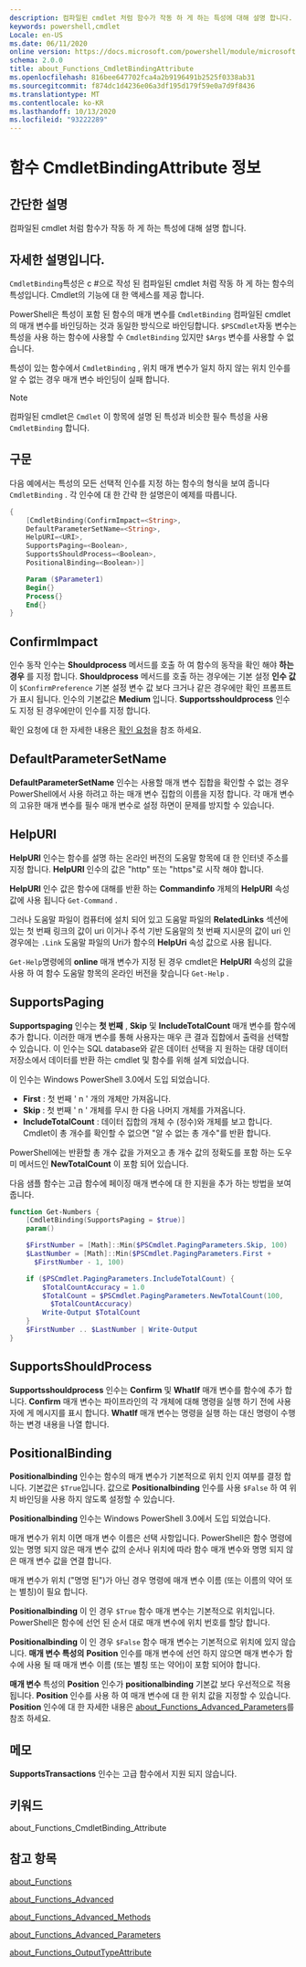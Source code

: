 ```yaml
---
description: 컴파일된 cmdlet 처럼 함수가 작동 하 게 하는 특성에 대해 설명 합니다.
keywords: powershell,cmdlet
Locale: en-US
ms.date: 06/11/2020
online version: https://docs.microsoft.com/powershell/module/microsoft.powershell.core/about/about_functions_cmdletbindingattribute?view=powershell-7&WT.mc_id=ps-gethelp
schema: 2.0.0
title: about_Functions_CmdletBindingAttribute
ms.openlocfilehash: 816bee647702fca4a2b9196491b2525f0338ab31
ms.sourcegitcommit: f874dc1d4236e06a3df195d179f59e0a7d9f8436
ms.translationtype: MT
ms.contentlocale: ko-KR
ms.lasthandoff: 10/13/2020
ms.locfileid: "93222289"
---
```

# <a name="about-functions-cmdletbindingattribute"></a>함수 CmdletBindingAttribute 정보

## <a name="short-description"></a>간단한 설명
컴파일된 cmdlet 처럼 함수가 작동 하 게 하는 특성에 대해 설명 합니다.

## <a name="long-description"></a>자세한 설명입니다.

`CmdletBinding`특성은 c #으로 작성 된 컴파일된 cmdlet 처럼 작동 하 게 하는 함수의 특성입니다. Cmdlet의 기능에 대 한 액세스를 제공 합니다.

PowerShell은 특성이 포함 된 함수의 매개 변수를 `CmdletBinding` 컴파일된 cmdlet의 매개 변수를 바인딩하는 것과 동일한 방식으로 바인딩합니다. `$PSCmdlet`자동 변수는 특성을 사용 하는 함수에 사용할 수 `CmdletBinding` 있지만 `$Args` 변수를 사용할 수 없습니다.

특성이 있는 함수에서 `CmdletBinding` , 위치 매개 변수가 일치 하지 않는 위치 인수를 알 수 없는 경우 매개 변수 바인딩이 실패 합니다.

> [!NOTE]
> 컴파일된 cmdlet은 `Cmdlet` 이 항목에 설명 된 특성과 비슷한 필수 특성을 사용 `CmdletBinding` 합니다.

## <a name="syntax"></a>구문

다음 예에서는 특성의 모든 선택적 인수를 지정 하는 함수의 형식을 보여 줍니다 `CmdletBinding` . 각 인수에 대 한 간략 한 설명은이 예제를 따릅니다.

```powershell
{
    [CmdletBinding(ConfirmImpact=<String>,
    DefaultParameterSetName=<String>,
    HelpURI=<URI>,
    SupportsPaging=<Boolean>,
    SupportsShouldProcess=<Boolean>,
    PositionalBinding=<Boolean>)]

    Param ($Parameter1)
    Begin{}
    Process{}
    End{}
}
```

## <a name="confirmimpact"></a>ConfirmImpact

인수 동작 인수는 **Shouldprocess** 메서드를 호출 하 여 함수의 동작을 확인 해야 **하는 경우** 를 지정 합니다. **Shouldprocess** 메서드를 호출 하는 경우에는 기본 설정 **인수 값** 이 `$ConfirmPreference` 기본 설정 변수 값 보다 크거나 같은 경우에만 확인 프롬프트가 표시 됩니다. 인수의 기본값은 **Medium** 입니다. **Supportsshouldprocess** 인수도 지정 된 경우에만이 인수를 지정 합니다.

확인 요청에 대 한 자세한 내용은 [확인 요청](/powershell/scripting/developer/cmdlet/requesting-confirmation)을 참조 하세요.

## <a name="defaultparametersetname"></a>DefaultParameterSetName

**DefaultParameterSetName** 인수는 사용할 매개 변수 집합을 확인할 수 없는 경우 PowerShell에서 사용 하려고 하는 매개 변수 집합의 이름을 지정 합니다. 각 매개 변수의 고유한 매개 변수를 필수 매개 변수로 설정 하면이 문제를 방지할 수 있습니다.

## <a name="helpuri"></a>HelpURI

**HelpURI** 인수는 함수를 설명 하는 온라인 버전의 도움말 항목에 대 한 인터넷 주소를 지정 합니다. **HelpURI** 인수의 값은 "http" 또는 "https"로 시작 해야 합니다.

**HelpURI** 인수 값은 함수에 대해를 반환 하는 **Commandinfo** 개체의 **HelpURI** 속성 값에 사용 됩니다 `Get-Command` .

그러나 도움말 파일이 컴퓨터에 설치 되어 있고 도움말 파일의 **RelatedLinks** 섹션에 있는 첫 번째 링크의 값이 uri 이거나 주석 기반 도움말의 첫 번째 지시문의 값이 uri 인 경우에는 `.Link` 도움말 파일의 Uri가 함수의 **HelpUri** 속성 값으로 사용 됩니다.

`Get-Help`명령에의 **online** 매개 변수가 지정 된 경우 cmdlet은 **HelpURI** 속성의 값을 사용 하 여 함수 도움말 항목의 온라인 버전을 찾습니다 `Get-Help` .

## <a name="supportspaging"></a>SupportsPaging

**Supportspaging** 인수는 **첫 번째** , **Skip** 및 **IncludeTotalCount** 매개 변수를 함수에 추가 합니다. 이러한 매개 변수를 통해 사용자는 매우 큰 결과 집합에서 출력을 선택할 수 있습니다. 이 인수는 SQL database와 같은 데이터 선택을 지 원하는 대량 데이터 저장소에서 데이터를 반환 하는 cmdlet 및 함수를 위해 설계 되었습니다.

이 인수는 Windows PowerShell 3.0에서 도입 되었습니다.

- **First** : 첫 번째 ' n ' 개의 개체만 가져옵니다.
- **Skip** : 첫 번째 ' n ' 개체를 무시 한 다음 나머지 개체를 가져옵니다.
- **IncludeTotalCount** : 데이터 집합의 개체 수 (정수)와 개체를 보고 합니다. Cmdlet이 총 개수를 확인할 수 없으면 "알 수 없는 총 개수"를 반환 합니다.

PowerShell에는 반환할 총 개수 값을 가져오고 총 개수 값의 정확도를 포함 하는 도우미 메서드인 **NewTotalCount** 이 포함 되어 있습니다.

다음 샘플 함수는 고급 함수에 페이징 매개 변수에 대 한 지원을 추가 하는 방법을 보여 줍니다.

```powershell
function Get-Numbers {
    [CmdletBinding(SupportsPaging = $true)]
    param()

    $FirstNumber = [Math]::Min($PSCmdlet.PagingParameters.Skip, 100)
    $LastNumber = [Math]::Min($PSCmdlet.PagingParameters.First +
      $FirstNumber - 1, 100)

    if ($PSCmdlet.PagingParameters.IncludeTotalCount) {
        $TotalCountAccuracy = 1.0
        $TotalCount = $PSCmdlet.PagingParameters.NewTotalCount(100,
          $TotalCountAccuracy)
        Write-Output $TotalCount
    }
    $FirstNumber .. $LastNumber | Write-Output
}
```

## <a name="supportsshouldprocess"></a>SupportsShouldProcess

**Supportsshouldprocess** 인수는 **Confirm** 및 **WhatIf** 매개 변수를 함수에 추가 합니다. **Confirm** 매개 변수는 파이프라인의 각 개체에 대해 명령을 실행 하기 전에 사용자에 게 메시지를 표시 합니다. **WhatIf** 매개 변수는 명령을 실행 하는 대신 명령이 수행 하는 변경 내용을 나열 합니다.

## <a name="positionalbinding"></a>PositionalBinding

**Positionalbinding** 인수는 함수의 매개 변수가 기본적으로 위치 인지 여부를 결정 합니다. 기본값은 `$True`입니다. 값으로 **Positionalbinding** 인수를 사용 `$False` 하 여 위치 바인딩을 사용 하지 않도록 설정할 수 있습니다.

**Positionalbinding** 인수는 Windows PowerShell 3.0에서 도입 되었습니다.

매개 변수가 위치 이면 매개 변수 이름은 선택 사항입니다.
PowerShell은 함수 명령에 있는 명명 되지 않은 매개 변수 값의 순서나 위치에 따라 함수 매개 변수와 명명 되지 않은 매개 변수 값을 연결 합니다.

매개 변수가 위치 ("명명 된")가 아닌 경우 명령에 매개 변수 이름 (또는 이름의 약어 또는 별칭)이 필요 합니다.

**Positionalbinding** 이 인 경우 `$True` 함수 매개 변수는 기본적으로 위치입니다. PowerShell은 함수에 선언 된 순서 대로 매개 변수에 위치 번호를 할당 합니다.

**Positionalbinding** 이 인 경우 `$False` 함수 매개 변수는 기본적으로 위치에 있지 않습니다. **매개 변수 특성의** **Position** 인수를 매개 변수에 선언 하지 않으면 매개 변수가 함수에 사용 될 때 매개 변수 이름 (또는 별칭 또는 약어)이 포함 되어야 합니다.

**매개 변수** 특성의 **Position** 인수가 **positionalbinding** 기본값 보다 우선적으로 적용 됩니다. **Position** 인수를 사용 하 여 매개 변수에 대 한 위치 값을 지정할 수 있습니다. **Position** 인수에 대 한 자세한 내용은 [about_Functions_Advanced_Parameters](about_Functions_Advanced_Parameters.md)를 참조 하세요.

## <a name="notes"></a>메모

**SupportsTransactions** 인수는 고급 함수에서 지원 되지 않습니다.

## <a name="keywords"></a>키워드

about_Functions_CmdletBinding_Attribute

## <a name="see-also"></a>참고 항목

[about_Functions](about_Functions.md)

[about_Functions_Advanced](about_Functions_Advanced.md)

[about_Functions_Advanced_Methods](about_Functions_Advanced_Methods.md)

[about_Functions_Advanced_Parameters](about_Functions_Advanced_Parameters.md)

[about_Functions_OutputTypeAttribute](about_Functions_OutputTypeAttribute.md)
